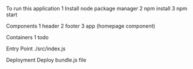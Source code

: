 To run this application
1 Install node package manager
2 npm install
3 npm start

Components
1 header 
2 footer
3 app (homepage component)

Containers
1 todo 

Entry Point
./src/index.js

Deployment 
Deploy bundle.js file